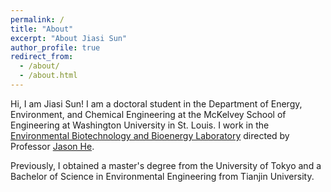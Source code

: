 ```yaml
---
permalink: /
title: "About"
excerpt: "About Jiasi Sun"
author_profile: true
redirect_from: 
  - /about/
  - /about.html
---
```


Hi, I am Jiasi Sun! I am a doctoral student in the Department of Energy, Environment, and Chemical Engineering at the McKelvey School of Engineering at Washington University in St. Louis. I work in the [Environmental Biotechnology and Bioenergy Laboratory](https://ebbl.eece.wustl.edu/) directed by Professor [Jason He](https://engineering.wustl.edu/faculty/Zhen-Jason-He.html).

Previously, I obtained a master's degree from the University of Tokyo and a Bachelor of Science in Environmental Engineering from Tianjin University.

